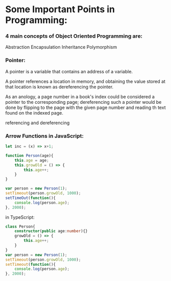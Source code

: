 # Some Important Points in Programming:

### 4 main concepts of Object Oriented Programming are:

Abstraction
Encapsulation
Inheritance
Polymorphism


### Pointer:
A pointer is a variable that contains an address of a variable.

A pointer references a location in memory, and obtaining the value stored at that location is known as dereferencing the pointer.

As an anology, a page number in a book's index could be considered a pointer to the corresponding page; dereferencing such a pointer would be done by flipping to the page with the given page number and reading th text found on the indexed page.

referencing and dereferencing


### Arrow Functions in JavaScript:
```JavaScript
let inc = (x) => x+1;

function Person(age){
    this.age = age;
    this.growOld = () => {
        this.age++;
    }
}

var person = new Person(1);
setTimeout(person.growOld, 1000);
setTimeOut(function(){
    console.log(person.age);
}, 2000);
```

in TypeScript:

```TypeScript
class Person{
    constructor(public age:number){}
    growOld = () => {
        this.age++;
    }
}
var person = new Person(1);
setTimeout(person.growOld, 1000);
setTimeout(function(){
    console.log(person.age);
}, 2000);
```